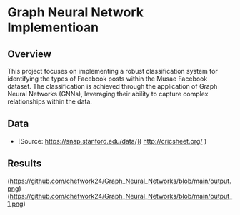 
# Graph Neural Network Implementioan




## Overview

This project focuses on implementing a robust classification system for identifying the types of Facebook posts within the Musae Facebook dataset. The classification is achieved through the application of Graph Neural Networks (GNNs), leveraging their ability to capture complex relationships within the data.


## Data

 - [Source: https://snap.stanford.edu/data/]( http://cricsheet.org/ )
## Results

(https://github.com/chefwork24/Graph_Neural_Networks/blob/main/output.png)
(https://github.com/chefwork24/Graph_Neural_Networks/blob/main/output_1.png)

